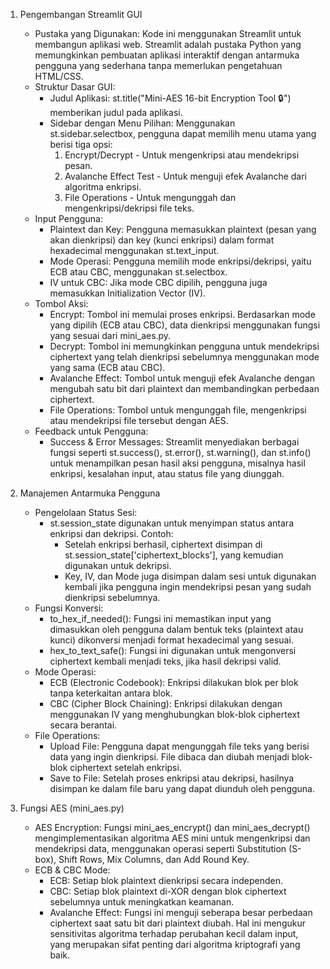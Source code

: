 1. Pengembangan Streamlit GUI
    - Pustaka yang Digunakan: Kode ini menggunakan Streamlit untuk membangun aplikasi web. Streamlit adalah pustaka Python yang memungkinkan pembuatan aplikasi interaktif dengan antarmuka pengguna yang sederhana tanpa memerlukan pengetahuan HTML/CSS.
    - Struktur Dasar GUI:
        - Judul Aplikasi: st.title("Mini-AES 16-bit Encryption Tool 🔒") memberikan judul pada aplikasi.
        - Sidebar dengan Menu Pilihan: Menggunakan st.sidebar.selectbox, pengguna dapat memilih menu utama yang berisi tiga opsi:
            1. Encrypt/Decrypt - Untuk mengenkripsi atau mendekripsi pesan.
            2. Avalanche Effect Test - Untuk menguji efek Avalanche dari algoritma enkripsi.
            3. File Operations - Untuk mengunggah dan mengenkripsi/dekripsi file teks.
    - Input Pengguna:
        - Plaintext dan Key: Pengguna memasukkan plaintext (pesan yang akan dienkripsi) dan key (kunci enkripsi) dalam format hexadecimal menggunakan st.text_input.
        - Mode Operasi: Pengguna memilih mode enkripsi/dekripsi, yaitu ECB atau CBC, menggunakan st.selectbox.
        - IV untuk CBC: Jika mode CBC dipilih, pengguna juga memasukkan Initialization Vector (IV).
    - Tombol Aksi:
        - Encrypt: Tombol ini memulai proses enkripsi. Berdasarkan mode yang dipilih (ECB atau CBC), data dienkripsi menggunakan fungsi yang sesuai dari mini_aes.py.
        - Decrypt: Tombol ini memungkinkan pengguna untuk mendekripsi ciphertext yang telah dienkripsi sebelumnya menggunakan mode yang sama (ECB atau CBC).
        - Avalanche Effect: Tombol untuk menguji efek Avalanche dengan mengubah satu bit dari plaintext dan membandingkan perbedaan ciphertext.
        - File Operations: Tombol untuk mengunggah file, mengenkripsi atau mendekripsi file tersebut dengan AES.
    - Feedback untuk Pengguna:
        - Success & Error Messages: Streamlit menyediakan berbagai fungsi seperti st.success(), st.error(), st.warning(), dan st.info() untuk menampilkan pesan hasil aksi pengguna, misalnya hasil enkripsi, kesalahan input, atau status file yang diunggah.

2. Manajemen Antarmuka Pengguna
    - Pengelolaan Status Sesi:
      - st.session_state digunakan untuk menyimpan status antara enkripsi dan dekripsi. Contoh:
        - Setelah enkripsi berhasil, ciphertext disimpan di st.session_state['ciphertext_blocks'], yang kemudian digunakan untuk dekripsi.
        - Key, IV, dan Mode juga disimpan dalam sesi untuk digunakan kembali jika pengguna ingin mendekripsi pesan yang sudah dienkripsi sebelumnya.
    - Fungsi Konversi:
        - to_hex_if_needed(): Fungsi ini memastikan input yang dimasukkan oleh pengguna dalam bentuk teks (plaintext atau kunci) dikonversi menjadi format hexadecimal yang sesuai.
        - hex_to_text_safe(): Fungsi ini digunakan untuk mengonversi ciphertext kembali menjadi teks, jika hasil dekripsi valid.
    - Mode Operasi:
        - ECB (Electronic Codebook): Enkripsi dilakukan blok per blok tanpa keterkaitan antara blok.
        - CBC (Cipher Block Chaining): Enkripsi dilakukan dengan menggunakan IV yang menghubungkan blok-blok ciphertext secara berantai.
    - File Operations:
        - Upload File: Pengguna dapat mengunggah file teks yang berisi data yang ingin dienkripsi. File dibaca dan diubah menjadi blok-blok ciphertext setelah enkripsi.
        - Save to File: Setelah proses enkripsi atau dekripsi, hasilnya disimpan ke dalam file baru yang dapat diunduh oleh pengguna.

3. Fungsi AES (mini_aes.py)
    - AES Encryption: Fungsi mini_aes_encrypt() dan mini_aes_decrypt() mengimplementasikan algoritma AES mini untuk mengenkripsi dan mendekripsi data, menggunakan operasi seperti Substitution (S-box), Shift Rows, Mix Columns, dan Add Round Key.
    - ECB & CBC Mode:
        - ECB: Setiap blok plaintext dienkripsi secara independen.
        - CBC: Setiap blok plaintext di-XOR dengan blok ciphertext sebelumnya untuk meningkatkan keamanan.
        - Avalanche Effect: Fungsi ini menguji seberapa besar perbedaan ciphertext saat satu bit dari plaintext diubah. Hal ini mengukur sensitivitas algoritma terhadap perubahan kecil dalam input, yang merupakan sifat penting dari algoritma kriptografi yang baik.

